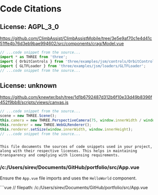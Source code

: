 # Code Citations

## License: AGPL_3_0
https://github.com/ClimbAssist/ClimbAssistMobile/tree/3e5e9af70c1e4d41c51ffe4b76d3eb9bae994602/src/components/crag/Model.vue

```javascript
// ...code snippet from the source...
import * as THREE from 'three';
import { OrbitControls } from 'three/examples/jsm/controls/OrbitControls';
import { GLTFLoader } from 'three/examples/jsm/loaders/GLTFLoader';
// ...code snippet from the source...
```

## License: unknown
https://github.com/knewter/bsh/tree/1d1b6792487d312b6f10e33d49b8396f452f9bb8/scripts/views/canvas.js

```javascript
// ...code snippet from the source...
scene = new THREE.Scene();
this.camera = new THREE.PerspectiveCamera(75, window.innerWidth / window.innerHeight, 0.1, 1000);
this.renderer = new THREE.WebGLRenderer();
this.renderer.setSize(window.innerWidth, window.innerHeight);
// ...code snippet from the source...
```
````

This file documents the sources of code snippets used in your project, along with their respective licenses. This helps in maintaining transparency and complying with licensing requirements.
````

### /c:/Users/sirev/Documents/GitHub/portfolio/src/App.vue

Ensure the `App.vue` file imports and uses the `HelloWorld` component.

<file>
```vue
// filepath: /c:/Users/sirev/Documents/GitHub/portfolio/src/App.vue
<template>
  <div id="app">
    <HelloWorld/>
  </div>
</template>

<script>
import HelloWorld from './components/HelloWorld.vue'

export default {
  name: 'App',
  components: {
    HelloWorld
  }
}
</script>

<style>
html, body, #app {
  margin: 0;
  padding: 0;
  width: 100%;
  height: 100%;
  overflow: hidden;
}
</style>